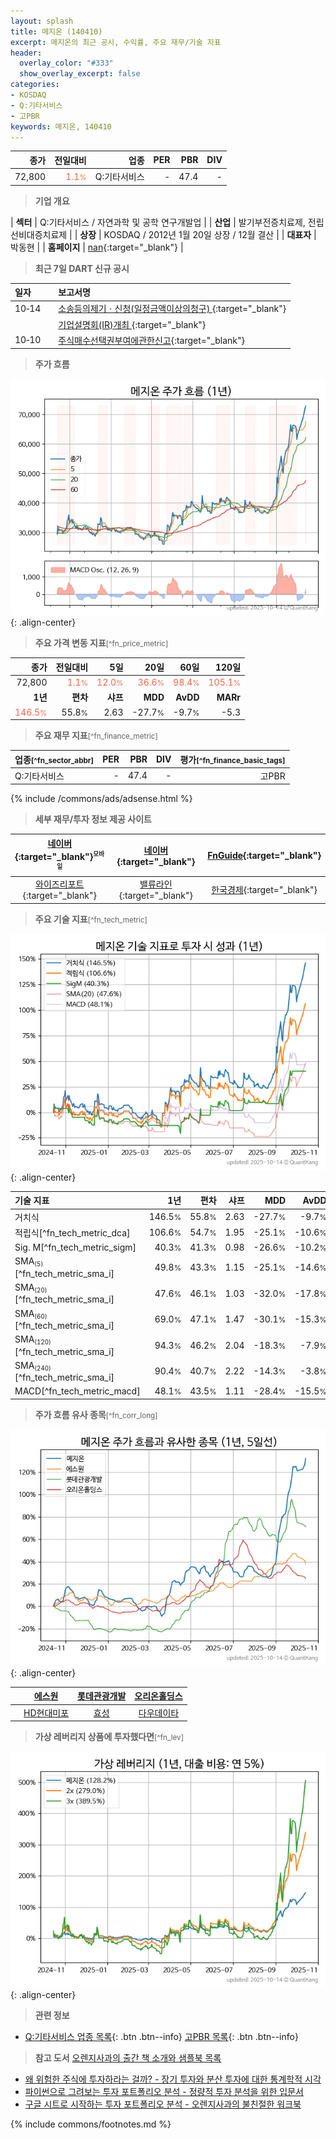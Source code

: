 ```yaml
---
layout: splash
title: 메지온 (140410)
excerpt: 메지온의 최근 공시, 수익률, 주요 재무/기술 지표
header:
  overlay_color: "#333"
  show_overlay_excerpt: false
categories:
- KOSDAQ
- Q:기타서비스
- 고PBR
keywords: 메지온, 140410
---
```


| **종가** | **전일대비** | **업종** | **PER** | **PBR** | **DIV** |
| -------: | -----------: | -------: | ------: | ------: | ------: |
| 72,800 | <span style="color: tomato">1.1<small>%</small></span> | Q:기타서비스 | - | 47.4 | - |

<!-- more -->


> **기업 개요**<a id="company"></a>

| <span style="white-space:nowrap;">**섹터**</span> | Q:기타서비스 / 자연과학 및 공학 연구개발업 |
| <span style="white-space:nowrap;">**산업**</span> | 발기부전증치료제, 전립선비대증치료제 |
| <span style="white-space:nowrap;">**상장**</span> | KOSDAQ / 2012년 1월 20일 상장 / 12월 결산 |
| <span style="white-space:nowrap;">**대표자**</span> | 박동현 |
| <span style="white-space:nowrap;">**홈페이지**</span> | [nan](nan){:target="_blank"} |


> **최근 7일 DART 신규 공시**<a id="dart"></a>

| **일자** |      | **보고서명** |
| :------- | :--- | :----------- |
| 10&#x2011;14 | | [소송등의제기ㆍ신청(일정금액이상의청구)              ](https://dart.fss.or.kr/dsaf001/main.do?rcpNo=20251014900635){:target="_blank"} |
|  | | [기업설명회(IR)개최              ](https://dart.fss.or.kr/dsaf001/main.do?rcpNo=20251014900292){:target="_blank"} |
| 10&#x2011;10 | | [주식매수선택권부여에관한신고](https://dart.fss.or.kr/dsaf001/main.do?rcpNo=20251010000365){:target="_blank"} |


> **주가 흐름**<a id="price"></a>

![140410](/stock/images/140410.png){: .align-center}


> **주요 가격 변동 지표**<small>[^fn_price_metric]</small>

| **종가** | **전일대비** | **5일** | **20일** | **60일** | **120일** |
| -------: | -----------: | ------: | -------: | -------: | --------: |
| 72,800 | <span style="color: tomato">1.1<small>%</small></span> | <span style="color: tomato">12.0<small>%</small></span> | <span style="color: tomato">36.6<small>%</small></span> | <span style="color: tomato">98.4<small>%</small></span> | <span style="color: tomato">105.1<small>%</small></span> |
| **1년** | **편차** | **샤프** | **MDD** | **AvDD** | **MARr** |
| <span style="color: tomato">146.5<small>%</small></span> | 55.8<small>%</small> | 2.63 | -27.7<small>%</small> | -9.7<small>%</small> | -5.3 |


> **주요 재무 지표**<small>[^fn_finance_metric]</small>

| **업종**<small>[^fn_sector_abbr]</small> | **PER** | **PBR** | **DIV** | **평가**<small>[^fn_finance_basic_tags]</small> |
| :--------------------------------------- | ------: | ------: | ------: | ----------------------------------------------: |
| Q:기타서비스 | - | 47.4 | - | 고PBR |



{% include /commons/ads/adsense.html %}

> **세부 재무/투자 정보 제공 사이트**

| [네이버](https://m.stock.naver.com/domestic/stock/140410/finance/summary){:target="_blank"}<sup><small>모바일</small></sup> | [네이버](https://finance.naver.com/item/coinfo.naver?code=140410){:target="_blank"} | [FnGuide](https://comp.fnguide.com/SVO2/ASP/SVD_Invest.asp?gicode=A140410&MenuYn=Y){:target="_blank"} |
| :---: | :---: | :---: |
| [와이즈리포트](https://comp.wisereport.co.kr/company/c1040001.aspx?cmp_cd=140410){:target="_blank"} | [밸류라인](https://www.valueline.co.kr/finance/summary/140410){:target="_blank"} | [한국경제](https://markets.hankyung.com/stock/140410/financial-summary){:target="_blank"} |


> **주요 기술 지표**<small>[^fn_tech_metric]</small>


![140410](/stock/images/140410_tech.png){: .align-center}

| **기술 지표** | **1년** | **편차** | **샤프** | **MDD** | **AvDD** |
| :------------ | ------: | -----------: | -------: | ------: | -------: |
| 거치식 | 146.5<small>%</small> | 55.8<small>%</small> | 2.63 | -27.7<small>%</small> | -9.7<small>%</small> |
| 적립식[^fn_tech_metric_dca] | 106.6<small>%</small> | 54.7<small>%</small> | 1.95 | -25.1<small>%</small> | -10.6<small>%</small> |
| Sig. M[^fn_tech_metric_sigm] | 40.3<small>%</small> | 41.3<small>%</small> | 0.98 | -26.6<small>%</small> | -10.2<small>%</small> |
| SMA<small><sub>(5)</sub></small>[^fn_tech_metric_sma_i] | 49.8<small>%</small> | 43.3<small>%</small> | 1.15 | -25.1<small>%</small> | -14.6<small>%</small> |
| SMA<small><sub>(20)</sub></small>[^fn_tech_metric_sma_i] | 47.6<small>%</small> | 46.1<small>%</small> | 1.03 | -32.0<small>%</small> | -17.8<small>%</small> |
| SMA<small><sub>(60)</sub></small>[^fn_tech_metric_sma_i] | 69.0<small>%</small> | 47.1<small>%</small> | 1.47 | -30.1<small>%</small> | -15.3<small>%</small> |
| SMA<small><sub>(120)</sub></small>[^fn_tech_metric_sma_i] | 94.3<small>%</small> | 46.2<small>%</small> | 2.04 | -18.3<small>%</small> | -7.9<small>%</small> |
| SMA<small><sub>(240)</sub></small>[^fn_tech_metric_sma_i] | 90.4<small>%</small> | 40.7<small>%</small> | 2.22 | -14.3<small>%</small> | -3.8<small>%</small> |
| MACD[^fn_tech_metric_macd] | 48.1<small>%</small> | 43.5<small>%</small> | 1.11 | -28.4<small>%</small> | -15.5<small>%</small> |


> **주가 흐름 유사 종목**<a id="corr"></a><small>[^fn_corr_long]</small>

![140410](/stock/images/140410_corr.png){: .align-center}

|       | [에스원](/012750/) | [롯데관광개발](/032350/) | [오리온홀딩스](/001800/) |
| :---: | :------------------------------------: | :------------------------------------: | :------------------------------------: |
|       | [HD현대미포](/010620/) | [효성](/004800/) | [다우데이타](/032190/) |


> **가상 레버리지 상품에 투자했다면**<a id="2x"></a><small>[^fn_lev]</small>

![140410](/stock/images/140410_2x.png){: .align-center}


> **관련 정보**

- [Q:기타서비스 업종 목록](/stats/sector/kosdaq_업종_기타서비스_종목/){: .btn .btn--info} [고PBR 목록](/fn/fn_high_pbr/){: .btn .btn--info}

> **참고 도서** [오렌지사과의 출간 책 소개와 샘플북 목록](https://kongdori.tistory.com/691)

- [왜 위험한 주식에 투자하라는 걸까? - 장기 투자와 분산 투자에 대한 통계학적 시각](https://kongdori.tistory.com/421)
- [파이썬으로 그려보는 투자 포트폴리오 분석  - 정량적 투자 분석을 위한 입문서](https://kongdori.tistory.com/643)
- [구글 시트로 시작하는 투자 포트폴리오 분석 - 오렌지사과의 불친절한 워크북](https://kongdori.tistory.com/449)


{% include commons/footnotes.md %}